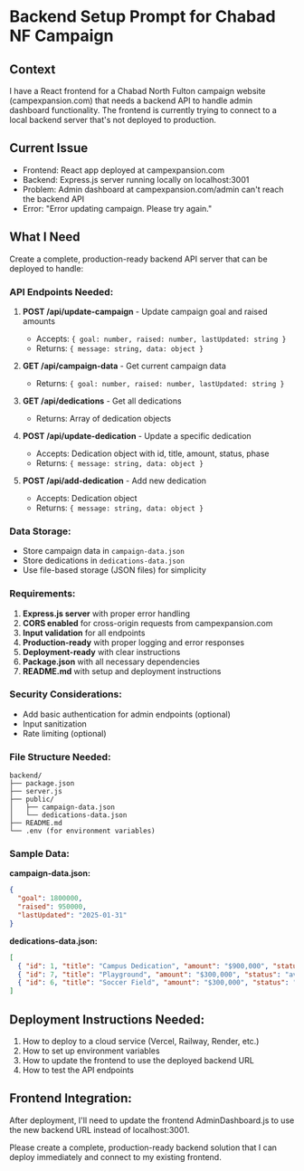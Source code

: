 # Backend Setup Prompt for Chabad NF Campaign

## Context
I have a React frontend for a Chabad North Fulton campaign website (campexpansion.com) that needs a backend API to handle admin dashboard functionality. The frontend is currently trying to connect to a local backend server that's not deployed to production.

## Current Issue
- Frontend: React app deployed at campexpansion.com
- Backend: Express.js server running locally on localhost:3001
- Problem: Admin dashboard at campexpansion.com/admin can't reach the backend API
- Error: "Error updating campaign. Please try again."

## What I Need
Create a complete, production-ready backend API server that can be deployed to handle:

### API Endpoints Needed:
1. **POST /api/update-campaign** - Update campaign goal and raised amounts
   - Accepts: `{ goal: number, raised: number, lastUpdated: string }`
   - Returns: `{ message: string, data: object }`

2. **GET /api/campaign-data** - Get current campaign data
   - Returns: `{ goal: number, raised: number, lastUpdated: string }`

3. **GET /api/dedications** - Get all dedications
   - Returns: Array of dedication objects

4. **POST /api/update-dedication** - Update a specific dedication
   - Accepts: Dedication object with id, title, amount, status, phase
   - Returns: `{ message: string, data: object }`

5. **POST /api/add-dedication** - Add new dedication
   - Accepts: Dedication object
   - Returns: `{ message: string, data: object }`

### Data Storage:
- Store campaign data in `campaign-data.json`
- Store dedications in `dedications-data.json`
- Use file-based storage (JSON files) for simplicity

### Requirements:
1. **Express.js server** with proper error handling
2. **CORS enabled** for cross-origin requests from campexpansion.com
3. **Input validation** for all endpoints
4. **Production-ready** with proper logging and error responses
5. **Deployment-ready** with clear instructions
6. **Package.json** with all necessary dependencies
7. **README.md** with setup and deployment instructions

### Security Considerations:
- Add basic authentication for admin endpoints (optional)
- Input sanitization
- Rate limiting (optional)

### File Structure Needed:
```
backend/
├── package.json
├── server.js
├── public/
│   ├── campaign-data.json
│   └── dedications-data.json
├── README.md
└── .env (for environment variables)
```

### Sample Data:
**campaign-data.json:**
```json
{
  "goal": 1800000,
  "raised": 950000,
  "lastUpdated": "2025-01-31"
}
```

**dedications-data.json:**
```json
[
  { "id": 1, "title": "Campus Dedication", "amount": "$900,000", "status": "available" },
  { "id": 7, "title": "Playground", "amount": "$300,000", "status": "available" },
  { "id": 6, "title": "Soccer Field", "amount": "$300,000", "status": "sold" }
]
```

## Deployment Instructions Needed:
1. How to deploy to a cloud service (Vercel, Railway, Render, etc.)
2. How to set up environment variables
3. How to update the frontend to use the deployed backend URL
4. How to test the API endpoints

## Frontend Integration:
After deployment, I'll need to update the frontend AdminDashboard.js to use the new backend URL instead of localhost:3001.

Please create a complete, production-ready backend solution that I can deploy immediately and connect to my existing frontend.
